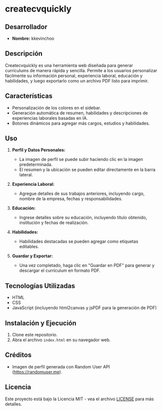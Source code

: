 # createcvquickly

## Desarrollador
- **Nombre:** kkevinchoo

## Descripción
Createcvquickly es una herramienta web diseñada para generar currículums de manera rápida y sencilla. Permite a los usuarios personalizar fácilmente su información personal, experiencia laboral, educación y habilidades, y luego exportarlo como un archivo PDF listo para imprimir.

## Características
- Personalización de los colores en el sidebar.
- Generación automática de resumen, habilidades y descripciones de experiencias laborales basadas en IA.
- Botones dinámicos para agregar más cargos, estudios y habilidades.

## Uso
1. **Perfil y Datos Personales:**
   - La imagen de perfil se puede subir haciendo clic en la imagen predeterminada.
   - El resumen y la ubicación se pueden editar directamente en la barra lateral.

2. **Experiencia Laboral:**
   - Agregue detalles de sus trabajos anteriores, incluyendo cargo, nombre de la empresa, fechas y responsabilidades.

3. **Educación:**
   - Ingrese detalles sobre su educación, incluyendo título obtenido, institución y fechas de realización.

4. **Habilidades:**
   - Habilidades destacadas se pueden agregar como etiquetas editables.

5. **Guardar y Exportar:**
   - Una vez completado, haga clic en "Guardar en PDF" para generar y descargar el currículum en formato PDF.

## Tecnologías Utilizadas
- HTML
- CSS
- JavaScript (incluyendo html2canvas y jsPDF para la generación de PDF)

## Instalación y Ejecución
1. Clone este repositorio.
2. Abra el archivo `index.html` en su navegador web.

## Créditos
- Imagen de perfil generada con Random User API (https://randomuser.me).

## Licencia
Este proyecto está bajo la Licencia MIT - vea el archivo [LICENSE](LICENSE) para más detalles.
